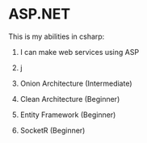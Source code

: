 
# ASP.NET


This is my abilities in csharp:
1. I can make web services using ASP
2. j


2. Onion Architecture (Intermediate)
3. Clean Architecture (Beginner)
4. Entity Framework (Beginner)
5. SocketR (Beginner)